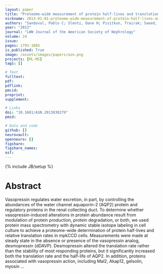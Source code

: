 ```yaml
---
layout: paper
title: "Proteome-wide measurement of protein half-lives and translation rates in vasopressin-sensitive collecting duct cells"
nickname: 2013-01-01-proteome-wide-measurement-of-protein-half-lives-and-translation-rates-in-vasopressin-sensitive-collecting-duct-cells
authors: "Sandoval, Pablo C; Slentz, Dane H; Pisitkun, Trairak; Saeed, Fahad; Hoffert, Jason D; Knepper, Mark A; "
year: "2013"
journal: "LWW Journal of the American Society of Nephrology"
volume: 24
issue:
pages: 1793-1805
is_published: True
image: /assets/images/papers/asn.png
projects: [ML-MS]
tags: []

# Text
fulltext:
pdf:
pdflink:
pmcid:
preprint: 
supplement:

# Links
doi: "10.1681/ASN.2013030279"
pmid:

# Data and code
github: []
neurovault:
openneuro: []
figshare:
figshare_names:
osf:
---
```

{% include JB/setup %}

# Abstract

Vasopressin regulates water excretion, in part, by controlling the abundances of the water channel aquaporin-2 (AQP2) protein and regulatory proteins in the renal collecting duct. To determine whether vasopressin-induced alterations in protein abundance result from modulation of protein production, protein degradation, or both, we used protein mass spectrometry with dynamic stable isotope labeling in cell culture to achieve a proteome-wide determination of protein half-lives and relative translation rates in mpkCCD cells. Measurements were made at steady state in the absence or presence of the vasopressin analog, desmopressin (dDAVP). Desmopressin altered the translation rate rather than the stability of most responding proteins, but it significantly increased both the translation rate and the half-life of AQP2. In addition, proteins associated with vasopressin action, including Mal2, Akap12, gelsolin, myosin …
